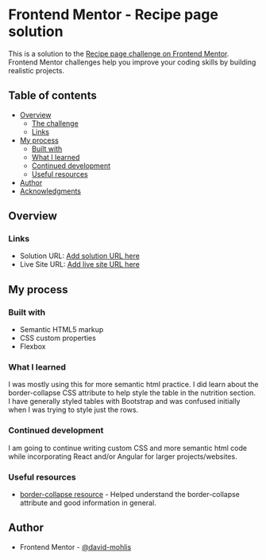 # Frontend Mentor - Recipe page solution

This is a solution to the [Recipe page challenge on Frontend Mentor](https://www.frontendmentor.io/challenges/recipe-page-KiTsR8QQKm). Frontend Mentor challenges help you improve your coding skills by building realistic projects. 

## Table of contents

- [Overview](#overview)
  - [The challenge](#the-challenge)
  - [Links](#links)
- [My process](#my-process)
  - [Built with](#built-with)
  - [What I learned](#what-i-learned)
  - [Continued development](#continued-development)
  - [Useful resources](#useful-resources)
- [Author](#author)
- [Acknowledgments](#acknowledgments)

## Overview

### Links

- Solution URL: [Add solution URL here](https://your-solution-url.com)
- Live Site URL: [Add live site URL here](https://your-live-site-url.com)

## My process

### Built with

- Semantic HTML5 markup
- CSS custom properties
- Flexbox

### What I learned

I was mostly using this for more semantic html practice. I did learn about the border-collapse CSS attribute to help style the table in the nutrition section. I have generally styled tables with Bootstrap and was confused initially when I was trying to style just the rows. 

### Continued development

I am going to continue writing custom CSS and more semantic html code while incorporating React and/or Angular for larger projects/websites.

### Useful resources

- [border-collapse resource](https://www.w3.org/TR/CSS2/tables.html#borders) - Helped understand the border-collapse attribute and good information in general.

## Author

- Frontend Mentor - [@david-mohlis](https://www.frontendmentor.io/profile/david-mohlis)
